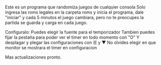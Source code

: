 Este es un programa que randomiza juegos de cualquier consola
Solo ingresa las roms legales en la carpeta roms y inicia el programa, dale "iniciar"
y cada 5 minutos el juego cambiara, pero no te preocupes la partida se guarda y carga en cada juego.

Configuralo:
Puedes elegir la fuente para el temporizador
Tambien puedes fijar la pestaña para poder ver el timer en todo momento con "O"
Y desplagar y plegar las configuraciones con ☰ y ▼
No olvides elegir en que monitor se mostrara el timer en configuracion

Mas actualizaciones pronto.
